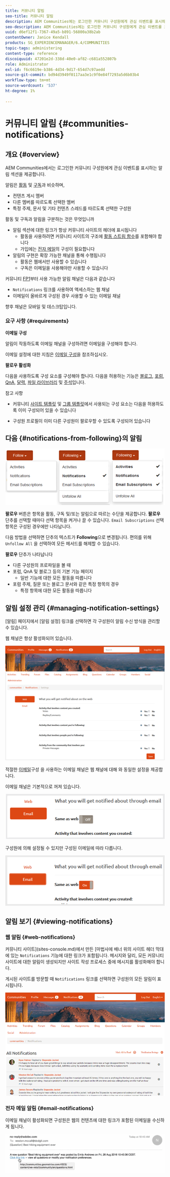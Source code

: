 ```yaml
---
title: 커뮤니티 알림
seo-title: 커뮤니티 알림
description: AEM Communities에는 로그인한 커뮤니티 구성원에게 관심 이벤트를 표시하는 알림이 있습니다
seo-description: AEM Communities에는 로그인한 커뮤니티 구성원에게 관심 이벤트를 표시하는 알림이 있습니다
uuid: d6ef12f1-7367-49a5-b891-56800a38b2ab
contentOwner: Janice Kendall
products: SG_EXPERIENCEMANAGER/6.4/COMMUNITIES
topic-tags: administering
content-type: reference
discoiquuid: 47201e2d-338d-40e0-af82-c681a552807b
role: Administrator
exl-id: f6c6619e-b386-4d34-9d17-654d7c97aedd
source-git-commit: bd94d3949f0117aa3e1c9f0e84f7293a5d6b03b4
workflow-type: tm+mt
source-wordcount: '537'
ht-degree: 1%

---
```


# 커뮤니티 알림 {#communities-notifications}

## 개요 {#overview}

AEM Communities에서는 로그인한 커뮤니티 구성원에게 관심 이벤트를 표시하는 알림 섹션을 제공합니다.

알림은 [활동](essentials-activities.md) 및 [구독](subscriptions.md)과 비슷하며,

* 컨텐츠 게시 멤버
* 다른 멤버를 따르도록 선택한 멤버
* 특정 주제, 문서 및 기타 컨텐츠 스레드를 따르도록 선택한 구성원

활동 및 구독과 알림을 구분하는 것은 무엇입니까

* 알림 섹션에 대한 링크가 항상 커뮤니티 사이트의 헤더에 표시됩니다
   * 활동을 사용하려면 커뮤니티 사이트의 구조에 [활동 스트림 함수](functions.md#activity-stream-function)를 포함해야 합니다
   * 가입에는 [전자 메일](email.md)의 구성이 필요합니다
* 알림의 구현은 확장 가능한 채널을 통해 수행됩니다
   * 활동은 웹에서만 사용할 수 있습니다
   * 구독은 이메일을 사용해야만 사용할 수 있습니다

커뮤니티 [FP1](deploy-communities.md#latestfeaturepack)부터 사용 가능한 알림 채널은 다음과 같습니다

* `Notifications` 링크를 사용하여 액세스하는 웹 채널
* 이메일이 올바르게 구성된 경우 사용할 수 있는 이메일 채널

향후 채널은 모바일 및 데스크탑입니다.

### 요구 사항 {#requirements}

**이메일 구성**

알림이 작동하도록 이메일 채널을 구성하려면 이메일을 구성해야 합니다.

이메일 설정에 대한 지침은 [이메일 구성](analytics.md)을 참조하십시오.

**팔로우 활성화**

다음을 사용하도록 구성 요소를 구성해야 합니다. 다음을 허용하는 기능은 [블로그](blog-feature.md), [포럼](forum.md), [QnA](working-with-qna.md), [달력](calendar.md), [파일 라이브러리](file-library.md) 및 [주석](comments.md)입니다.

참고 사항

* 커뮤니티 [사이트 템플릿](sites.md) 및 [그룹 템플릿](tools-groups.md)에서 사용되는 구성 요소는 다음을 허용하도록 이미 구성되어 있을 수 있습니다

* 구성원 프로필이 이미 다른 구성원이 팔로우할 수 있도록 구성되어 있습니다

## 다음 {#notifications-from-following}의 알림

![chlimage_1-254](assets/chlimage_1-254.png)

**팔로우** 버튼은 항목을 활동, 구독 및/또는 알림으로 따르는 수단을 제공합니다. **팔로우** 단추를 선택할 때마다 선택 항목을 켜거나 끌 수 있습니다. `Email Subscriptions` 선택 항목은 구성된 경우에만 나타납니다.

다음 방법을 선택하면 단추의 텍스트가 **Following**&#x200B;으로 변경됩니다. 편의를 위해 `Unfollow All` 을 선택하여 모든 메서드를 해제할 수 있습니다.

**팔로우** 단추가 나타납니다

* 다른 구성원의 프로파일을 볼 때
* 포럼, QnA 및 블로그 등의 기본 기능 페이지
   * 일반 기능에 대한 모든 활동을 따릅니다
* 포럼 주제, 질문 또는 블로그 문서와 같은 특정 항목의 경우
   * 특정 항목에 대한 모든 활동을 따릅니다

## 알림 설정 관리 {#managing-notification-settings}

[알림] 페이지에서 [알림 설정] 링크를 선택하면 각 구성원이 알림 수신 방식을 관리할 수 있습니다.

웹 채널은 항상 활성화되어 있습니다.

![chlimage_1-255](assets/chlimage_1-255.png)

적절한 [이메일](email.md)구성 을 사용하는 이메일 채널은 웹 채널에 대해 와 동일한 설정을 제공합니다.

이메일 채널은 기본적으로 꺼져 있습니다.

![chlimage_1-256](assets/chlimage_1-256.png)

구성원에 의해 설정될 수 있지만 구성된 이메일에 따라 다릅니다.

![chlimage_1-257](assets/chlimage_1-257.png)

## 알림 보기 {#viewing-notifications}

### 웹 알림 {#web-notifications}

커뮤니티 사이트](sites-console.md)에서 만든 [마법사에 배너 위의 사이트 헤더 막대에 있는 `Notifications` 기능에 대한 링크가 포함됩니다. 메시지와 달리, 모든 커뮤니티 사이트에 대한 알림이 생성되지만 사이트 작성 프로세스 중에 메시지를 활성화해야 합니다.

게시된 사이트를 방문할 때 `Notifications` 링크를 선택하면 구성원의 모든 알림이 표시됩니다.

![chlimage_1-258](assets/chlimage_1-258.png)

### 전자 메일 알림 {#email-notifications}

이메일 채널이 활성화되면 구성원은 웹의 컨텐츠에 대한 링크가 포함된 이메일을 수신하게 됩니다.

![chlimage_1-259](assets/chlimage_1-259.png)
